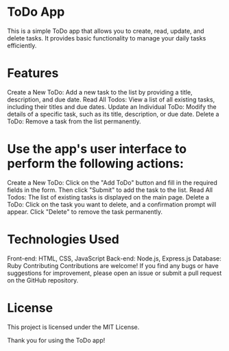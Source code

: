 # ToDo App
This is a simple ToDo app that allows you to create, read, update, and delete tasks. It provides basic functionality to manage your daily tasks efficiently.

# Features
Create a New ToDo: Add a new task to the list by providing a title, description, and due date.
Read All Todos: View a list of all existing tasks, including their titles and due dates.
Update an Individual ToDo: Modify the details of a specific task, such as its title, description, or due date.
Delete a ToDo: Remove a task from the list permanently.

 # Use the app's user interface to perform the following actions:
Create a New ToDo: Click on the "Add ToDo" button and fill in the required fields in the form. Then click "Submit" to add the task to the list.
Read All Todos: The list of existing tasks is displayed on the main page.
Delete a ToDo: Click on the task you want to delete, and a confirmation prompt will appear. Click "Delete" to remove the task permanently.

# Technologies Used
Front-end: HTML, CSS, JavaScript
Back-end: Node.js, Express.js
Database: Ruby
Contributing
Contributions are welcome! If you find any bugs or have suggestions for improvement, please open an issue or submit a pull request on the GitHub repository.

# License
This project is licensed under the MIT License.




Thank you for using the ToDo app!






